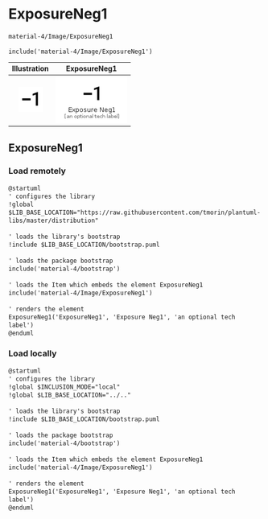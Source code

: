 # ExposureNeg1


```text
material-4/Image/ExposureNeg1
```

```text
include('material-4/Image/ExposureNeg1')
```



| Illustration | ExposureNeg1 |
| :---: | :---: |
| ![illustration for Illustration](../../material-4/Image/ExposureNeg1.png) | ![illustration for ExposureNeg1](../../material-4/Image/ExposureNeg1.Local.png) |




## ExposureNeg1

### Load remotely
```plantuml
@startuml
' configures the library
!global $LIB_BASE_LOCATION="https://raw.githubusercontent.com/tmorin/plantuml-libs/master/distribution"

' loads the library's bootstrap
!include $LIB_BASE_LOCATION/bootstrap.puml

' loads the package bootstrap
include('material-4/bootstrap')

' loads the Item which embeds the element ExposureNeg1
include('material-4/Image/ExposureNeg1')

' renders the element
ExposureNeg1('ExposureNeg1', 'Exposure Neg1', 'an optional tech label')
@enduml
```

### Load locally
```plantuml
@startuml
' configures the library
!global $INCLUSION_MODE="local"
!global $LIB_BASE_LOCATION="../.."

' loads the library's bootstrap
!include $LIB_BASE_LOCATION/bootstrap.puml

' loads the package bootstrap
include('material-4/bootstrap')

' loads the Item which embeds the element ExposureNeg1
include('material-4/Image/ExposureNeg1')

' renders the element
ExposureNeg1('ExposureNeg1', 'Exposure Neg1', 'an optional tech label')
@enduml
```

